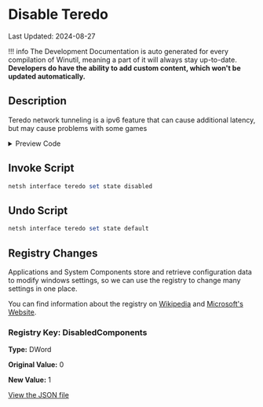 # Disable Teredo

Last Updated: 2024-08-27


!!! info
     The Development Documentation is auto generated for every compilation of Winutil, meaning a part of it will always stay up-to-date. **Developers do have the ability to add custom content, which won't be updated automatically.**
## Description

Teredo network tunneling is a ipv6 feature that can cause additional latency, but may cause problems with some games

<!-- BEGIN CUSTOM CONTENT -->

<!-- END CUSTOM CONTENT -->

<details>
<summary>Preview Code</summary>

```json
{
  "Content": "Disable Teredo",
  "Description": "Teredo network tunneling is a ipv6 feature that can cause additional latency, but may cause problems with some games",
  "category": "z__Advanced Tweaks - CAUTION",
  "panel": "1",
  "Order": "a023_",
  "registry": [
    {
      "Path": "HKLM:\\SYSTEM\\CurrentControlSet\\Services\\Tcpip6\\Parameters",
      "Name": "DisabledComponents",
      "Value": "1",
      "OriginalValue": "0",
      "Type": "DWord"
    }
  ],
  "InvokeScript": [
    "netsh interface teredo set state disabled"
  ],
  "UndoScript": [
    "netsh interface teredo set state default"
  ],
  "link": "https://christitustech.github.io/Winutil/dev/tweaks/z--Advanced-Tweaks---CAUTION/Teredo"
}
```

</details>

## Invoke Script

```powershell
netsh interface teredo set state disabled

```
## Undo Script

```powershell
netsh interface teredo set state default

```
## Registry Changes
Applications and System Components store and retrieve configuration data to modify windows settings, so we can use the registry to change many settings in one place.


You can find information about the registry on [Wikipedia](https://www.wikiwand.com/en/Windows_Registry) and [Microsoft's Website](https://learn.microsoft.com/en-us/windows/win32/sysinfo/registry).

### Registry Key: DisabledComponents

**Type:** DWord

**Original Value:** 0

**New Value:** 1



<!-- BEGIN SECOND CUSTOM CONTENT -->

<!-- END SECOND CUSTOM CONTENT -->


[View the JSON file](https://github.com/ChrisTitusTech/Winutil/tree/main/config/tweaks.json)

